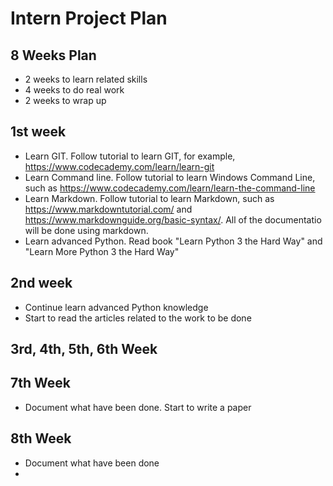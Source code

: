 # Intern Project Plan

## 8 Weeks Plan
* 2 weeks to learn related skills
* 4 weeks to do real work
* 2 weeks to wrap up

## 1st week
* Learn GIT. Follow tutorial to learn GIT, for example, https://www.codecademy.com/learn/learn-git
* Learn Command line. Follow tutorial to learn Windows Command Line, such as https://www.codecademy.com/learn/learn-the-command-line
* Learn Markdown. Follow tutorial to learn Markdown, such as https://www.markdowntutorial.com/ and https://www.markdownguide.org/basic-syntax/. All of the documentatio will be done using markdown.
* Learn advanced Python. Read book "Learn Python 3 the Hard Way" and "Learn More Python 3 the Hard Way"

## 2nd week
* Continue learn advanced Python knowledge
* Start to read the articles related to the work to be done

## 3rd, 4th, 5th, 6th Week

## 7th Week
* Document what have been done. Start to write a paper

## 8th Week
* Document what have been done
* 


